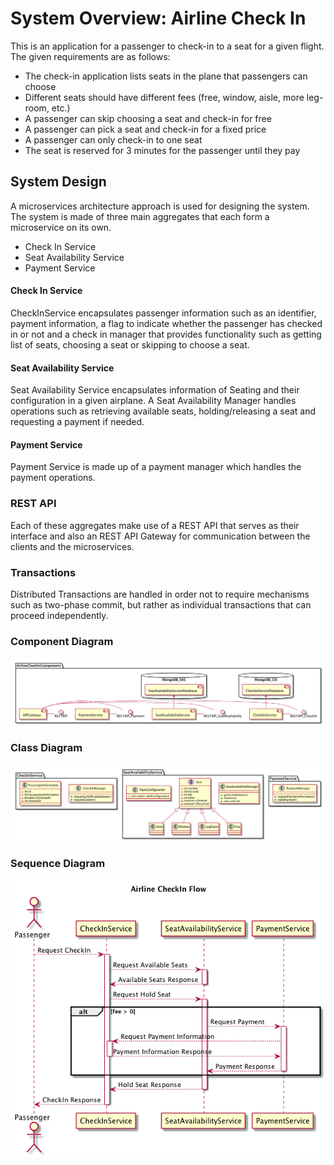 # System Overview: Airline Check In

This is an application for a passenger to check-in to a seat for a given flight. The given requirements are as follows:

- The check-in application lists seats in the plane that passengers can choose
- Different seats should have different fees (free, window, aisle, more leg-room, etc.)
- A passenger can skip choosing a seat and check-in for free
- A passenger can pick a seat and check-in for a fixed price
- A passenger can only check-in to one seat
- The seat is reserved for 3 minutes for the passenger until they pay

## System Design

A microservices architecture approach is used for designing the system. The system is made of three main aggregates that each form a microservice on its own.
- Check In Service
- Seat Availability Service
- Payment Service

#### Check In Service
CheckInService encapsulates passenger information such as an identifier, payment information, a flag to indicate whether the passenger has checked in or not and a check in manager that provides functionality such as getting list of seats, choosing a seat or skipping to choose a seat.

#### Seat Availability Service
Seat Availability Service encapsulates information of Seating and their configuration in a given airplane. A Seat Availability Manager handles operations such as retrieving available seats, holding/releasing a seat and requesting a payment if needed.

#### Payment Service
Payment Service is made up of a payment manager which handles the payment operations.

### REST API
Each of these aggregates make use of a REST API that serves as their interface and also an REST API Gateway for communication between the clients and the microservices.

### Transactions
Distributed Transactions are handled in order not to require mechanisms such as two-phase commit, but rather as individual transactions that can proceed independently.

### Component Diagram

![alt text](https://github.com/anilsahin/airline-check-in/blob/master/airlinecheckin_component.png "Component Diagram")

### Class Diagram

![alt text](https://github.com/anilsahin/airline-check-in/blob/master/airlinecheckin_classdiagram.png "Class Diagram")

### Sequence Diagram

![alt text](https://github.com/anilsahin/airline-check-in/blob/master/airlinecheckin_sequence.png "Sequence Diagram")
